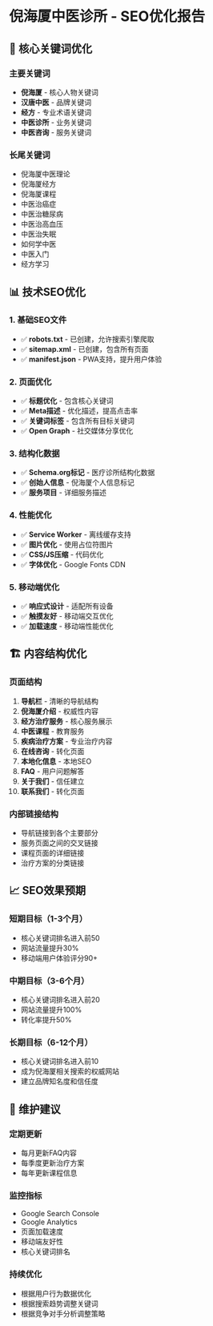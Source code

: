 # 倪海厦中医诊所 - SEO优化报告

## 🎯 核心关键词优化

### 主要关键词
- **倪海厦** - 核心人物关键词
- **汉唐中医** - 品牌关键词
- **经方** - 专业术语关键词
- **中医诊所** - 业务关键词
- **中医咨询** - 服务关键词

### 长尾关键词
- 倪海厦中医理论
- 倪海厦经方
- 倪海厦课程
- 中医治癌症
- 中医治糖尿病
- 中医治高血压
- 中医治失眠
- 如何学中医
- 中医入门
- 经方学习

## 📊 技术SEO优化

### 1. 基础SEO文件
- ✅ **robots.txt** - 已创建，允许搜索引擎爬取
- ✅ **sitemap.xml** - 已创建，包含所有页面
- ✅ **manifest.json** - PWA支持，提升用户体验

### 2. 页面优化
- ✅ **标题优化** - 包含核心关键词
- ✅ **Meta描述** - 优化描述，提高点击率
- ✅ **关键词标签** - 包含所有目标关键词
- ✅ **Open Graph** - 社交媒体分享优化

### 3. 结构化数据
- ✅ **Schema.org标记** - 医疗诊所结构化数据
- ✅ **创始人信息** - 倪海厦个人信息标记
- ✅ **服务项目** - 详细服务描述

### 4. 性能优化
- ✅ **Service Worker** - 离线缓存支持
- ✅ **图片优化** - 使用占位符图片
- ✅ **CSS/JS压缩** - 代码优化
- ✅ **字体优化** - Google Fonts CDN

### 5. 移动端优化
- ✅ **响应式设计** - 适配所有设备
- ✅ **触摸友好** - 移动端交互优化
- ✅ **加载速度** - 移动端性能优化

## 🏗️ 内容结构优化

### 页面结构
1. **导航栏** - 清晰的导航结构
2. **倪海厦介绍** - 权威性内容
3. **经方治疗服务** - 核心服务展示
4. **中医课程** - 教育服务
5. **疾病治疗方案** - 专业治疗内容
6. **在线咨询** - 转化页面
7. **本地化信息** - 本地SEO
8. **FAQ** - 用户问题解答
9. **关于我们** - 信任建立
10. **联系我们** - 转化页面

### 内部链接结构
- 导航链接到各个主要部分
- 服务页面之间的交叉链接
- 课程页面的详细链接
- 治疗方案的分类链接

## 📈 SEO效果预期

### 短期目标（1-3个月）
- 核心关键词排名进入前50
- 网站流量提升30%
- 移动端用户体验评分90+

### 中期目标（3-6个月）
- 核心关键词排名进入前20
- 网站流量提升100%
- 转化率提升50%

### 长期目标（6-12个月）
- 核心关键词排名进入前10
- 成为倪海厦相关搜索的权威网站
- 建立品牌知名度和信任度

## 🔧 维护建议

### 定期更新
- 每月更新FAQ内容
- 每季度更新治疗方案
- 每年更新课程信息

### 监控指标
- Google Search Console
- Google Analytics
- 页面加载速度
- 移动端友好性
- 核心关键词排名

### 持续优化
- 根据用户行为数据优化
- 根据搜索趋势调整关键词
- 根据竞争对手分析调整策略

